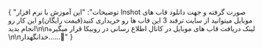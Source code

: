 {
  "توضیحات": "این آموزش با نرم افزار Inshot صورت گرفته و جهت دانلود قاب های موبایل میتوانید از سایت ترفند 3 این قاب ها رو خریداری کنید(قیمت رایگان)و این کار رو انجام بدید\n\nلینک دریافت قاب های موبایل در کانال اطلاع رسانی در روبیکا قرار میگیره \n\nخدانگهدار......👋"
}
